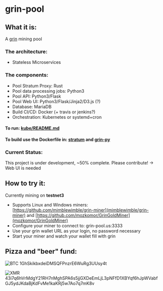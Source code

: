 # grin-pool

## What it is:
A [grin](https://github.com/mimblewimble/grin) mining pool

### The architecture:
* Stateless Microservices

### The components:
* Pool Stratum Proxy: Rust
* Pool data processing jobs: Python3
* Pool API: Python3/Flask
* Pool Web UI: Python3/Flask/Jinja2/D3.js (?)
* Database: MariaDB
* Build CI/CD: Docker (+ travis or jenkins?)
* Orchestration: Kubernetes or systemd+cron

#### To run: [kube/README.md](kube/README.md)

#### To build use the Dockerfile in: [stratum](stratum/) and [grin-py](grin-py/)

### Current Status:
This project is under development, ~50% complete.
Please contribute! -> Web UI is needed

## How to try it:
Currently mining on **testnet3**
* Supports Linux and Windows miners: [https://github.com/mimblewimble/grin-miner](mimblewimble/grin-miner) and [https://github.com/mozkomor/GrinGoldMiner](mozkomor/GrinGoldMiner)
* Configure your miner to connect to:  grin-pool.us:3333
* Use your grin wallet URL as your login, no password necessary
* Start your miner and watch your wallet fill with grin

## Pizza and "beer" fund:
![BTC](https://ipfs.io/ipfs/QmZQxz5LdbCuyc8LcnUiCyTLzmWmHs644mAD7A91bmTzej) 1GhSkikbxdeiDMSQFPnzrE6WuRg3UUsy4t

![XMR](https://ipfs.io/ipfs/QmTLh1DUXhNNuB4CkaTtv3VJftXaDEY7V8hYyYGVvYzMB8) 43i7q6hVrMdgY21RH7nMghSPA6s5jjGXDeEmLjL3pNFfD1XBYqf6hJpWVabfGJ5ydJKdaBjKdFvMe1kaKRj5w7Ao7q7mK8v
